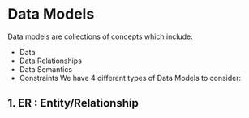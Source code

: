 # Data Models
Data models are collections of concepts which include:
- Data
- Data Relationships
- Data Semantics
- Constraints
We have 4 different types of Data Models to consider:
## 1. ER : Entity/Relationship

